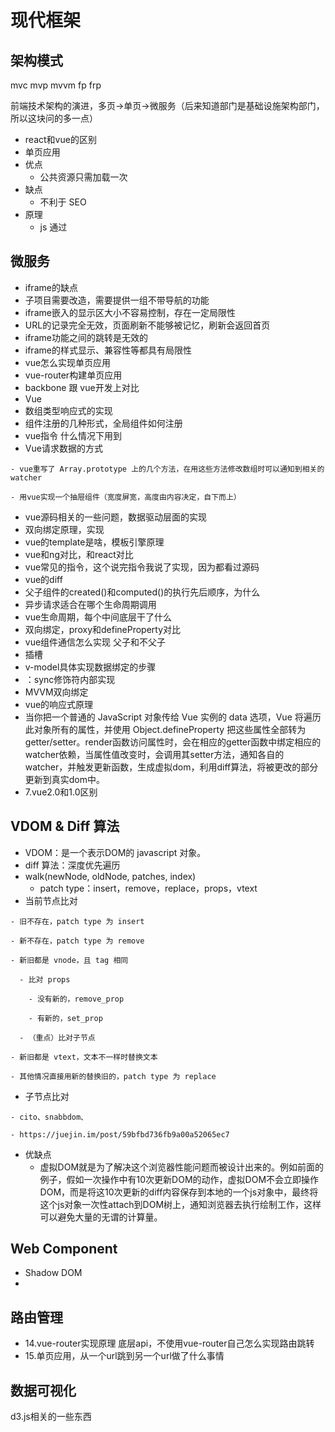 # 现代框架

## 架构模式

mvc mvp mvvm fp frp

前端技术架构的演进，多页-&gt;单页-&gt;微服务（后来知道部门是基础设施架构部门，所以这块问的多一点）

* react和vue的区别
* 单页应用
* 优点
  * 公共资源只需加载一次
* 缺点
  * 不利于 SEO
* 原理
  * js 通过

## 微服务

* iframe的缺点
* 子项目需要改造，需要提供一组不带导航的功能
* iframe嵌入的显示区大小不容易控制，存在一定局限性
* URL的记录完全无效，页面刷新不能够被记忆，刷新会返回首页
* iframe功能之间的跳转是无效的
* iframe的样式显示、兼容性等都具有局限性
* vue怎么实现单页应用
* vue-router构建单页应用
* backbone 跟 vue开发上对比
* Vue
* 数组类型响应式的实现
* 组件注册的几种形式，全局组件如何注册
* vue指令 什么情况下用到
* Vue请求数据的方式

```text
- vue重写了 Array.prototype 上的几个方法，在用这些方法修改数组时可以通知到相关的watcher
```

```text
- 用vue实现一个抽屉组件（宽度屏宽，高度由内容决定，自下而上）
```

* vue源码相关的一些问题，数据驱动层面的实现
* 双向绑定原理，实现
* vue的template是啥，模板引擎原理
* vue和ng对比，和react对比
* vue常见的指令，这个说完指令我说了实现，因为都看过源码
* vue的diff
* 父子组件的created\(\)和computed\(\)的执行先后顺序，为什么
* 异步请求适合在哪个生命周期调用
* vue生命周期，每个中间底层干了什么
* 双向绑定，proxy和defineProperty对比
* vue组件通信怎么实现 父子和不父子
* 插槽
* v-model具体实现数据绑定的步骤
* ：sync修饰符内部实现
* MVVM双向绑定
* vue的响应式原理
* 当你把一个普通的 JavaScript 对象传给 Vue 实例的 data 选项，Vue 将遍历此对象所有的属性，并使用 Object.defineProperty 把这些属性全部转为 getter/setter。render函数访问属性时，会在相应的getter函数中绑定相应的watcher依赖，当属性值改变时，会调用其setter方法，通知各自的watcher，并触发更新函数，生成虚拟dom，利用diff算法，将被更改的部分更新到真实dom中。
* 7.vue2.0和1.0区别

## VDOM & Diff 算法

* VDOM：是一个表示DOM的 javascript 对象。
* diff 算法：深度优先遍历
* walk\(newNode, oldNode, patches, index\)
  * patch type：insert，remove，replace，props，vtext
* 当前节点比对

```text
- 旧不存在，patch type 为 insert
```

```text
- 新不存在，patch type 为 remove
```

```text
- 新旧都是 vnode，且 tag 相同
```

```text
  - 比对 props
```

```text
    - 没有新的，remove_prop
```

```text
    - 有新的，set_prop
```

```text
  - （重点）比对子节点
```

```text
- 新旧都是 vtext，文本不一样时替换文本
```

```text
- 其他情况直接用新的替换旧的，patch type 为 replace
```

* 子节点比对

```text
- cito、snabbdom、
```

```text
- https://juejin.im/post/59bfbd736fb9a00a52065ec7
```

* 优缺点
  * 虚拟DOM就是为了解决这个浏览器性能问题而被设计出来的。例如前面的例子，假如一次操作中有10次更新DOM的动作，虚拟DOM不会立即操作DOM，而是将这10次更新的diff内容保存到本地的一个js对象中，最终将这个js对象一次性attach到DOM树上，通知浏览器去执行绘制工作，这样可以避免大量的无谓的计算量。

## Web Component

* Shadow DOM
* 
## 路由管理

* 14.vue-router实现原理 底层api，不使用vue-router自己怎么实现路由跳转
* 15.单页应用，从一个url跳到另一个url做了什么事情

## 数据可视化

d3.js相关的一些东西

